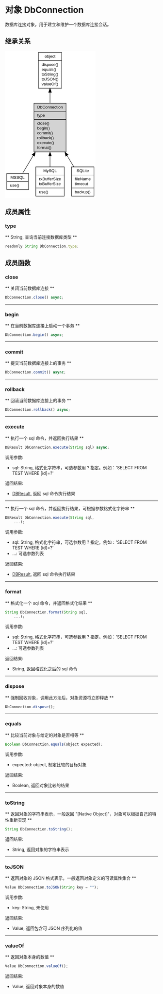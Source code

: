 # 对象 DbConnection
数据库连接对象，用于建立和维护一个数据库连接会话。

## 继承关系
<div class="inherits"><svg width="224pt" height="363pt" viewBox="0.00 0.00 223.72 363.00" xmlns="http://www.w3.org/2000/svg" xmlns:xlink="http://www.w3.org/1999/xlink">
<g id="graph0" class="graph" transform="scale(1 1) rotate(0) translate(4 359)">
<title>%0</title>
<polygon fill="#ffffff" stroke="transparent" points="-4,4 -4,-359 219.721,-359 219.721,4 -4,4"/>
<!-- object -->
<g id="node1" class="node">
<title>object</title>
<g id="a_node1"><a xlink:href="object.md" xlink:title="object">
<polygon fill="#ffffff" stroke="#000000" points="78.1685,-266.5 78.1685,-354.5 135.8315,-354.5 135.8315,-266.5 78.1685,-266.5"/>
<text text-anchor="middle" x="107" y="-341.5" font-family="Helvetica,sans-Serif" font-size="10.00" fill="#000000">object</text>
<polyline fill="none" stroke="#000000" points="78.1685,-334.5 135.8315,-334.5 "/>
<text text-anchor="start" x="86.1685" y="-321.5" font-family="Helvetica,sans-Serif" font-size="10.00" fill="#000000">dispose()</text>
<text text-anchor="start" x="86.1685" y="-309.5" font-family="Helvetica,sans-Serif" font-size="10.00" fill="#000000">equals()</text>
<text text-anchor="start" x="86.1685" y="-297.5" font-family="Helvetica,sans-Serif" font-size="10.00" fill="#000000">toString()</text>
<text text-anchor="start" x="86.1685" y="-285.5" font-family="Helvetica,sans-Serif" font-size="10.00" fill="#000000">toJSON()</text>
<text text-anchor="start" x="86.1685" y="-273.5" font-family="Helvetica,sans-Serif" font-size="10.00" fill="#000000">valueOf()</text>
</a>
</g>
</g>
<!-- DbConnection -->
<g id="node2" class="node">
<title>DbConnection</title>
<g id="a_node2"><a xlink:title="DbConnection">
<polygon fill="#d3d3d3" stroke="#000000" points="67.3255,-109.5 67.3255,-229.5 146.6745,-229.5 146.6745,-109.5 67.3255,-109.5"/>
<text text-anchor="middle" x="107" y="-216.5" font-family="Helvetica,sans-Serif" font-size="10.00" fill="#000000">DbConnection</text>
<polyline fill="none" stroke="#000000" points="67.3255,-209.5 146.6745,-209.5 "/>
<text text-anchor="start" x="75.3255" y="-196.5" font-family="Helvetica,sans-Serif" font-size="10.00" fill="#000000">type</text>
<polyline fill="none" stroke="#000000" points="67.3255,-189.5 146.6745,-189.5 "/>
<text text-anchor="start" x="75.3255" y="-176.5" font-family="Helvetica,sans-Serif" font-size="10.00" fill="#000000">close()</text>
<text text-anchor="start" x="75.3255" y="-164.5" font-family="Helvetica,sans-Serif" font-size="10.00" fill="#000000">begin()</text>
<text text-anchor="start" x="75.3255" y="-152.5" font-family="Helvetica,sans-Serif" font-size="10.00" fill="#000000">commit()</text>
<text text-anchor="start" x="75.3255" y="-140.5" font-family="Helvetica,sans-Serif" font-size="10.00" fill="#000000">rollback()</text>
<text text-anchor="start" x="75.3255" y="-128.5" font-family="Helvetica,sans-Serif" font-size="10.00" fill="#000000">execute()</text>
<text text-anchor="start" x="75.3255" y="-116.5" font-family="Helvetica,sans-Serif" font-size="10.00" fill="#000000">format()</text>
</a>
</g>
</g>
<!-- object&#45;&gt;DbConnection -->
<g id="edge1" class="edge">
<title>object-&gt;DbConnection</title>
<path fill="none" stroke="#000000" d="M107,-256.2311C107,-247.51 107,-238.4385 107,-229.5906"/>
<polygon fill="#000000" stroke="#000000" points="103.5001,-256.2735 107,-266.2736 110.5001,-256.2736 103.5001,-256.2735"/>
</g>
<!-- MSSQL -->
<g id="node3" class="node">
<title>MSSQL</title>
<g id="a_node3"><a xlink:href="MSSQL.md" xlink:title="MSSQL">
<polygon fill="#ffffff" stroke="#000000" points="0,-16.5 0,-56.5 54,-56.5 54,-16.5 0,-16.5"/>
<text text-anchor="middle" x="26.5025" y="-43.5" font-family="Helvetica,sans-Serif" font-size="10.00" fill="#000000">MSSQL</text>
<polyline fill="none" stroke="#000000" points="0,-36.5 53.005,-36.5 "/>
<text text-anchor="start" x="8" y="-23.5" font-family="Helvetica,sans-Serif" font-size="10.00" fill="#000000">use()</text>
</a>
</g>
</g>
<!-- DbConnection&#45;&gt;MSSQL -->
<g id="edge2" class="edge">
<title>DbConnection-&gt;MSSQL</title>
<path fill="none" stroke="#000000" d="M65.3808,-100.3081C55.7226,-84.2514 46.1905,-68.4043 39.0418,-56.5194"/>
<polygon fill="#000000" stroke="#000000" points="62.5914,-102.4611 70.7451,-109.2263 68.5899,-98.8529 62.5914,-102.4611"/>
</g>
<!-- MySQL -->
<g id="node4" class="node">
<title>MySQL</title>
<g id="a_node4"><a xlink:href="MySQL.md" xlink:title="MySQL">
<polygon fill="#ffffff" stroke="#000000" points="71.775,-.5 71.775,-72.5 142.225,-72.5 142.225,-.5 71.775,-.5"/>
<text text-anchor="middle" x="107" y="-59.5" font-family="Helvetica,sans-Serif" font-size="10.00" fill="#000000">MySQL</text>
<polyline fill="none" stroke="#000000" points="71.775,-52.5 142.225,-52.5 "/>
<text text-anchor="start" x="79.775" y="-39.5" font-family="Helvetica,sans-Serif" font-size="10.00" fill="#000000">rxBufferSize</text>
<text text-anchor="start" x="79.775" y="-27.5" font-family="Helvetica,sans-Serif" font-size="10.00" fill="#000000">txBufferSize</text>
<polyline fill="none" stroke="#000000" points="71.775,-20.5 142.225,-20.5 "/>
<text text-anchor="start" x="79.775" y="-7.5" font-family="Helvetica,sans-Serif" font-size="10.00" fill="#000000">use()</text>
</a>
</g>
</g>
<!-- DbConnection&#45;&gt;MySQL -->
<g id="edge3" class="edge">
<title>DbConnection-&gt;MySQL</title>
<path fill="none" stroke="#000000" d="M107,-98.9351C107,-89.8261 107,-80.8191 107,-72.6013"/>
<polygon fill="#000000" stroke="#000000" points="103.5001,-99.2262 107,-109.2263 110.5001,-99.2263 103.5001,-99.2262"/>
</g>
<!-- SQLite -->
<g id="node5" class="node">
<title>SQLite</title>
<g id="a_node5"><a xlink:href="SQLite.md" xlink:title="SQLite">
<polygon fill="#ffffff" stroke="#000000" points="160.279,-.5 160.279,-72.5 215.721,-72.5 215.721,-.5 160.279,-.5"/>
<text text-anchor="middle" x="188" y="-59.5" font-family="Helvetica,sans-Serif" font-size="10.00" fill="#000000">SQLite</text>
<polyline fill="none" stroke="#000000" points="160.279,-52.5 215.721,-52.5 "/>
<text text-anchor="start" x="168.279" y="-39.5" font-family="Helvetica,sans-Serif" font-size="10.00" fill="#000000">fileName</text>
<text text-anchor="start" x="168.279" y="-27.5" font-family="Helvetica,sans-Serif" font-size="10.00" fill="#000000">timeout</text>
<polyline fill="none" stroke="#000000" points="160.279,-20.5 215.721,-20.5 "/>
<text text-anchor="start" x="168.279" y="-7.5" font-family="Helvetica,sans-Serif" font-size="10.00" fill="#000000">backup()</text>
</a>
</g>
</g>
<!-- DbConnection&#45;&gt;SQLite -->
<g id="edge4" class="edge">
<title>DbConnection-&gt;SQLite</title>
<path fill="none" stroke="#000000" d="M149.0804,-100.4051C154.932,-90.7968 160.7396,-81.2609 166.0135,-72.6013"/>
<polygon fill="#000000" stroke="#000000" points="145.9204,-98.865 143.7081,-109.2263 151.8989,-102.506 145.9204,-98.865"/>
</g>
</g>
</svg></div>

## 成员属性
        
### type
** String, 查询当前连接数据库类型 **

```JavaScript
readonly String DbConnection.type;
```

## 成员函数
        
### close
** 关闭当前数据库连接 **

```JavaScript
DbConnection.close() async;
```

--------------------------
### begin
** 在当前数据库连接上启动一个事务 **

```JavaScript
DbConnection.begin() async;
```

--------------------------
### commit
** 提交当前数据库连接上的事务 **

```JavaScript
DbConnection.commit() async;
```

--------------------------
### rollback
** 回滚当前数据库连接上的事务 **

```JavaScript
DbConnection.rollback() async;
```

--------------------------
### execute
** 执行一个 sql 命令，并返回执行结果 **

```JavaScript
DBResult DbConnection.execute(String sql) async;
```

调用参数:
* sql: String, 格式化字符串，可选参数用 ? 指定。例如：'SELECT FROM TEST WHERE [id]=?'

返回结果:
* [DBResult](DBResult.md), 返回 sql 命令执行结果

--------------------------
** 执行一个 sql 命令，并返回执行结果，可根据参数格式化字符串 **

```JavaScript
DBResult DbConnection.execute(String sql,
    ...);
```

调用参数:
* sql: String, 格式化字符串，可选参数用 ? 指定。例如：'SELECT FROM TEST WHERE [id]=?'
* ...: 可选参数列表

返回结果:
* [DBResult](DBResult.md), 返回 sql 命令执行结果

--------------------------
### format
** 格式化一个 sql 命令，并返回格式化结果 **

```JavaScript
String DbConnection.format(String sql,
    ...);
```

调用参数:
* sql: String, 格式化字符串，可选参数用 ? 指定。例如：'SELECT FROM TEST WHERE [id]=?'
* ...: 可选参数列表

返回结果:
* String, 返回格式化之后的 sql 命令

--------------------------
### dispose
** 强制回收对象，调用此方法后，对象资源将立即释放 **

```JavaScript
DbConnection.dispose();
```

--------------------------
### equals
** 比较当前对象与给定的对象是否相等 **

```JavaScript
Boolean DbConnection.equals(object expected);
```

调用参数:
* expected: object, 制定比较的目标对象

返回结果:
* Boolean, 返回对象比较的结果

--------------------------
### toString
** 返回对象的字符串表示，一般返回 "[Native Object]"，对象可以根据自己的特性重新实现 **

```JavaScript
String DbConnection.toString();
```

返回结果:
* String, 返回对象的字符串表示

--------------------------
### toJSON
** 返回对象的 JSON 格式表示，一般返回对象定义的可读属性集合 **

```JavaScript
Value DbConnection.toJSON(String key = "");
```

调用参数:
* key: String, 未使用

返回结果:
* Value, 返回包含可 JSON 序列化的值

--------------------------
### valueOf
** 返回对象本身的数值 **

```JavaScript
Value DbConnection.valueOf();
```

返回结果:
* Value, 返回对象本身的数值

